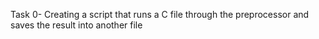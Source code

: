 Task 0- Creating a script that runs a C file through the preprocessor and saves the result into another file
